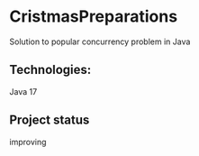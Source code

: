 # CristmasPreparations
Solution to popular concurrency problem in Java

## Technologies: 

Java 17

## Project status

improving

